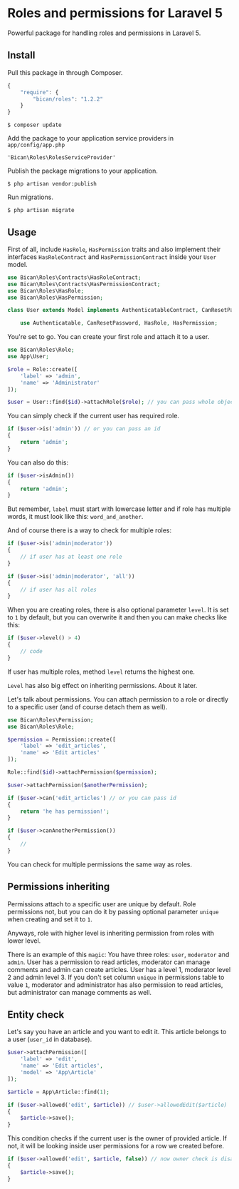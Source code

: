 # Roles and permissions for Laravel 5

Powerful package for handling roles and permissions in Laravel 5.

## Install

Pull this package in through Composer.

```js
{
    "require": {
        "bican/roles": "1.2.2"
    }
}
```

    $ composer update

Add the package to your application service providers in `app/config/app.php`
```
'Bican\Roles\RolesServiceProvider'
```

Publish the package migrations to your application.

    $ php artisan vendor:publish

Run migrations.

    $ php artisan migrate

## Usage

First of all, include `HasRole`, `HasPermission` traits and also implement their interfaces `HasRoleContract` and `HasPermissionContract` inside your `User` model.

```php
use Bican\Roles\Contracts\HasRoleContract;
use Bican\Roles\Contracts\HasPermissionContract;
use Bican\Roles\HasRole;
use Bican\Roles\HasPermission;

class User extends Model implements AuthenticatableContract, CanResetPasswordContract, HasRoleContract, HasPermissionContract {

	use Authenticatable, CanResetPassword, HasRole, HasPermission;
```

You're set to go. You can create your first role and attach it to a user.

```php
use Bican\Roles\Role;
use App\User;

$role = Role::create([
    'label' => 'admin',
    'name' => 'Administrator'
]);

$user = User::find($id)->attachRole($role); // you can pass whole object, or just id
```

You can simply check if the current user has required role.

```php
if ($user->is('admin')) // or you can pass an id
{
    return 'admin';
}
```

You can also do this:

```php
if ($user->isAdmin())
{
    return 'admin';
}

```

But remember, `label` must start with lowercase letter and if role has multiple words, it must look like this: `word_and_another`.

And of course there is a way to check for multiple roles:

```php
if ($user->is('admin|moderator'))
{
    // if user has at least one role
}

if ($user->is('admin|moderator', 'all'))
{
    // if user has all roles
}
```

When you are creating roles, there is also optional parameter `level`. It is set to `1` by default, but you can overwrite it and then you can make checks like this:
 
```php
if ($user->level() > 4)
{
    // code
}
```

If user has multiple roles, method `level` returns the highest one.

`Level` has also big effect on inheriting permissions. About it later.

Let's talk about permissions. You can attach permission to a role or directly to a specific user (and of course detach them as well).

```php
use Bican\Roles\Permission;
use Bican\Roles\Role;

$permission = Permission::create([
    'label' => 'edit_articles',
    'name' => 'Edit articles'
]);

Role::find($id)->attachPermission($permission);

$user->attachPermission($anotherPermission);

if ($user->can('edit_articles') // or you can pass id
{
    return 'he has permission!';
}

if ($user->canAnotherPermission())
{
    //
}

```

You can check for multiple permissions the same way as roles.

## Permissions inheriting

Permissions attach to a specific user are unique by default. Role permissions not, but you can do it by passing optional parameter `unique` when creating and set it to `1`.

Anyways, role with higher level is inheriting permission from roles with lower level.

There is an example of this `magic`: You have three roles: `user`, `moderator` and `admin`. User has a permission to read articles, moderator can manage comments and admin can create articles. User has a level 1, moderator level 2 and admin level 3. If you don't set column `unique` in permissions table to value `1`, moderator and administrator has also permission to read articles, but administrator can manage comments as well.

## Entity check

Let's say you have an article and you want to edit it. This article belongs to a user (`user_id` in database).

```php
$user->attachPermission([
    'label' => 'edit',
    'name' => 'Edit articles',
    'model' => 'App\Article'
]);

$article = App\Article::find(1);

if ($user->allowed('edit', $article)) // $user->allowedEdit($article)
{
    $article->save();
}
```

This condition checks if the current user is the owner of provided article. If not, it will be looking inside user permissions for a row we created before.

```php
if ($user->allowed('edit', $article, false)) // now owner check is disabled
{
    $article->save();
}
```


